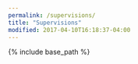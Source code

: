 ```yaml
---
permalink: /supervisions/
title: "Supervisions"
modified: 2017-04-10T16:18:37-04:00
---
```


{% include base_path %}